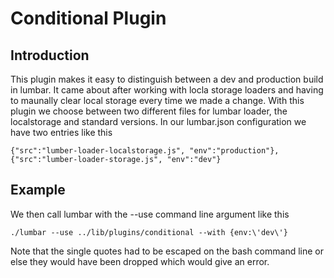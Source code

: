 # Conditional Plugin #

## Introduction ##

This plugin makes it easy to distinguish between a dev and production build in lumbar. It came about after working with locla storage loaders and having to maunally clear local storage every time we
made a change. With this plugin we choose between two different files for lumbar loader, the localstorage and standard versions. In our lumbar.json configuration we have two entries like this

    {"src":"lumber-loader-localstorage.js", "env":"production"},
    {"src":"lumber-loader-storage.js", "env":"dev"}

## Example ##

We then call lumbar with the --use command line argument like this

    ./lumbar --use ../lib/plugins/conditional --with {env:\'dev\'}

Note that the single quotes had to be escaped on the bash command line or else they would have been dropped which would give an error.
